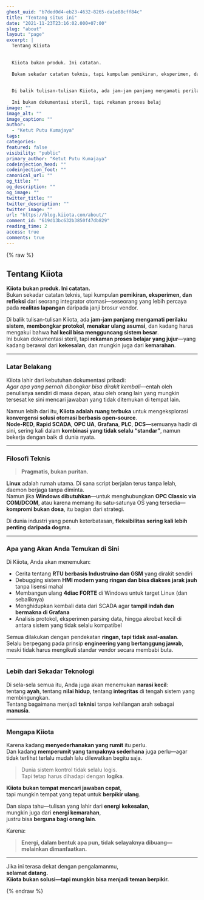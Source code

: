 ```yaml
---
ghost_uuid: "b7ded0d4-eb23-4632-8265-da1e88cff84c"
title: "Tentang situs ini"
date: "2021-11-23T23:16:02.000+07:00"
slug: "about"
layout: "page"
excerpt: |
  Tentang Kiiota
  
  
  Kiiota bukan produk. Ini catatan.
  
  Bukan sekadar catatan teknis, tapi kumpulan pemikiran, eksperimen, dan refleksi dari seorang integrator otomasi—seseorang yang lebih percaya pada realitas lapangan daripada janji brosur vendor.
  
  
  Di balik tulisan-tulisan Kiiota, ada jam-jam panjang mengamati perilaku sistem, membongkar protokol, menakar ulang asumsi, dan kadang harus mengakui bahwa hal kecil bisa mengguncang sistem besar.
  
  Ini bukan dokumentasi steril, tapi rekaman proses belaj
image: ""
image_alt: ""
image_caption: ""
author:
  - "Ketut Putu Kumajaya"
tags:
categories:
featured: false
visibility: "public"
primary_author: "Ketut Putu Kumajaya"
codeinjection_head: ""
codeinjection_foot: ""
canonical_url: ""
og_title: ""
og_description: ""
og_image: ""
twitter_title: ""
twitter_description: ""
twitter_image: ""
url: "https://blog.kiiota.com/about/"
comment_id: "619d13bc632b3850f47db829"
reading_time: 2
access: true
comments: true
---
```


{% raw %}
<h2 id="tentang-kiiota"><strong>Tentang Kiiota</strong></h2>
<p><strong>Kiiota bukan produk. Ini catatan.</strong><br>
Bukan sekadar catatan teknis, tapi kumpulan <strong>pemikiran, eksperimen, dan refleksi</strong> dari seorang integrator otomasi—seseorang yang lebih percaya pada <strong>realitas lapangan</strong> daripada janji brosur vendor.</p>
<p>Di balik tulisan-tulisan Kiiota, ada <strong>jam-jam panjang mengamati perilaku sistem</strong>, <strong>membongkar protokol</strong>, <strong>menakar ulang asumsi</strong>, dan kadang harus mengakui bahwa <strong>hal kecil bisa mengguncang sistem besar</strong>.<br>
Ini bukan dokumentasi steril, tapi <strong>rekaman proses belajar yang jujur</strong>—yang kadang berawal dari <strong>kekesalan</strong>, dan mungkin juga dari <strong>kemarahan</strong>.</p>
<hr>
<h3 id="latar-belakang"><strong>Latar Belakang</strong></h3>
<p>Kiiota lahir dari kebutuhan dokumentasi pribadi:<br>
<em>Agar apa yang pernah dibongkar bisa dirakit kembali</em>—entah oleh penulisnya sendiri di masa depan, atau oleh orang lain yang mungkin tersesat ke sini mencari jawaban yang tidak ditemukan di tempat lain.</p>
<p>Namun lebih dari itu, <strong>Kiiota adalah ruang terbuka</strong> untuk mengeksplorasi <strong>konvergensi solusi otomasi berbasis open-source</strong>.<br>
<strong>Node-RED</strong>, <strong>Rapid SCADA</strong>, <strong>OPC UA</strong>, <strong>Grafana</strong>, <strong>PLC</strong>, <strong>DCS</strong>—semuanya hadir di sini, sering kali dalam <strong>kombinasi yang tidak selalu “standar”</strong>, namun bekerja dengan baik di dunia nyata.</p>
<hr>
<h3 id="filosofi-teknis"><strong>Filosofi Teknis</strong></h3>
<blockquote>
<p><strong>Pragmatis, bukan puritan.</strong></p>
</blockquote>
<p><strong>Linux</strong> adalah rumah utama. Di sana script berjalan terus tanpa lelah, daemon berjaga tanpa diminta.<br>
Namun jika <strong>Windows dibutuhkan</strong>—untuk menghubungkan <strong>OPC Classic via COM/DCOM</strong>, atau karena memang itu satu-satunya OS yang tersedia—<strong>kompromi bukan dosa</strong>, itu bagian dari strategi.</p>
<p>Di dunia industri yang penuh keterbatasan, <strong>fleksibilitas sering kali lebih penting daripada dogma</strong>.</p>
<hr>
<h3 id="apa-yang-akan-anda-temukan-di-sini"><strong>Apa yang Akan Anda Temukan di Sini</strong></h3>
<p>Di Kiiota, Anda akan menemukan:</p>
<ul>
<li>Cerita tentang <strong>RTU berbasis Industruino dan GSM</strong> yang dirakit sendiri</li>
<li>Debugging sistem <strong>HMI modern yang ringan dan bisa diakses jarak jauh</strong> tanpa lisensi mahal</li>
<li>Membangun ulang <strong>4diac FORTE</strong> di Windows untuk target Linux (dan sebaliknya)</li>
<li>Menghidupkan kembali data dari SCADA agar <strong>tampil indah dan bermakna di Grafana</strong></li>
<li>Analisis protokol, eksperimen parsing data, hingga akrobat kecil di antara sistem yang tidak selalu kompatibel</li>
</ul>
<p>Semua dilakukan dengan pendekatan <strong>ringan, tapi tidak asal-asalan</strong>.<br>
Selalu berpegang pada prinsip <strong>engineering yang bertanggung jawab</strong>, meski tidak harus mengikuti standar vendor secara membabi buta.</p>
<hr>
<h3 id="lebih-dari-sekadar-teknologi"><strong>Lebih dari Sekadar Teknologi</strong></h3>
<p>Di sela-sela semua itu, Anda juga akan menemukan <strong>narasi kecil</strong>:<br>
tentang <strong>ayah</strong>, tentang <strong>nilai hidup</strong>, tentang <strong>integritas</strong> di tengah sistem yang membingungkan.<br>
Tentang bagaimana menjadi <strong>teknisi</strong> tanpa kehilangan arah sebagai <strong>manusia</strong>.</p>
<hr>
<h3 id="mengapa-kiiota"><strong>Mengapa Kiiota</strong></h3>
<p>Karena kadang <strong>menyederhanakan yang rumit</strong> itu perlu.<br>
Dan kadang <strong>memperumit yang tampaknya sederhana</strong> juga perlu—agar tidak terlihat terlalu mudah lalu dilewatkan begitu saja.</p>
<blockquote>
<p>Dunia sistem kontrol tidak selalu logis.<br>
Tapi tetap harus dihadapi dengan <strong>logika</strong>.</p>
</blockquote>
<p><strong>Kiiota bukan tempat mencari jawaban cepat</strong>,<br>
tapi mungkin tempat yang tepat untuk <strong>berpikir ulang</strong>.</p>
<p>Dan siapa tahu—tulisan yang lahir dari <strong>energi kekesalan</strong>,<br>
mungkin juga dari <strong>energi kemarahan</strong>,<br>
justru bisa <strong>berguna bagi orang lain</strong>.</p>
<p>Karena:</p>
<blockquote>
<p><strong>Energi, dalam bentuk apa pun, tidak selayaknya dibuang—melainkan dimanfaatkan.</strong></p>
</blockquote>
<hr>
<p>Jika ini terasa dekat dengan pengalamanmu,<br>
<strong>selamat datang.</strong><br>
<strong>Kiiota bukan solusi—tapi mungkin bisa menjadi teman berpikir.</strong></p>

{% endraw %}